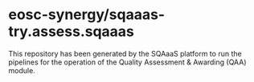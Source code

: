 # eosc-synergy/sqaaas-try.assess.sqaaas
This repository has been generated by the SQAaaS platform to run the pipelines
for the operation of the
Quality Assessment & Awarding (QAA)
module.